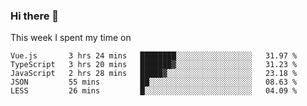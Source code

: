 ### Hi there 👋

<!--
**qiruohan/qiruohan** is a ✨ _special_ ✨ repository because its `README.md` (this file) appears on your GitHub profile.

Here are some ideas to get you started:

- 🔭 I’m currently working on ...
- 🌱 I’m currently learning ...
- 👯 I’m looking to collaborate on ...
- 🤔 I’m looking for help with ...
- 💬 Ask me about ...
- 📫 How to reach me: ...
- 😄 Pronouns: ...
- ⚡ Fun fact: ...
-->

This week I spent my time on 
<!--START_SECTION:waka-->
```text
Vue.js       3 hrs 24 mins   ████████░░░░░░░░░░░░░░░░░   31.97 % 
TypeScript   3 hrs 20 mins   ███████▓░░░░░░░░░░░░░░░░░   31.23 % 
JavaScript   2 hrs 28 mins   █████▓░░░░░░░░░░░░░░░░░░░   23.18 % 
JSON         55 mins         ██░░░░░░░░░░░░░░░░░░░░░░░   08.63 % 
LESS         26 mins         █░░░░░░░░░░░░░░░░░░░░░░░░   04.09 % 
```
<!--END_SECTION:waka-->
